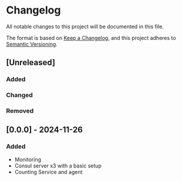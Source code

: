 # Changelog

All notable changes to this project will be documented in this file.

The format is based on [Keep a Changelog](https://keepachangelog.com/en/1.1.0/),
and this project adheres to [Semantic Versioning](https://semver.org/spec/v2.0.0.html).

## [Unreleased]

### Added

### Changed


### Removed


## [0.0.0] - 2024-11-26

### Added

- Monitoring
- Consul server x3 with a basic setup
- Counting Service and agent



